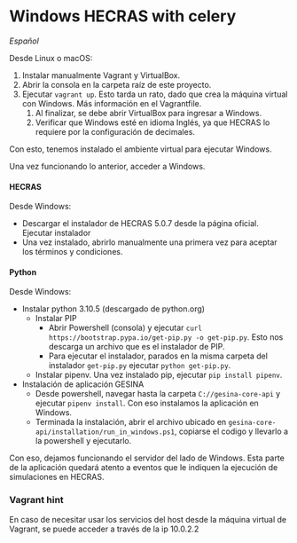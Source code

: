 # Windows HECRAS with celery 

*Español*

Desde Linux o macOS:
1) Instalar manualmente Vagrant y VirtualBox.
2) Abrir la consola en la carpeta raíz de este proyecto.
3) Ejecutar `vagrant up`. Esto tarda un rato, dado que crea la máquina virtual con Windows. Más información en el Vagrantfile.
   1) Al finalizar, se debe abrir VirtualBox para ingresar a Windows.
   2) Verificar que Windows esté en idioma Inglés, ya que HECRAS lo requiere por la configuración de decimales.

Con esto, tenemos instalado el ambiente virtual para ejecutar Windows. 

Una vez funcionando lo anterior, acceder a Windows.

#### HECRAS
Desde Windows:
- Descargar el instalador de HECRAS 5.0.7 desde la página oficial. Ejecutar instalador
- Una vez instalado, abrirlo manualmente una primera vez para aceptar los términos y condiciones.

#### Python 
Desde Windows:
- Instalar python 3.10.5 (descargado de python.org)
    - Instalar PIP
        - Abrir Powershell (consola) y ejecutar `curl https://bootstrap.pypa.io/get-pip.py -o get-pip.py`. Esto nos descarga un archivo que es el instalador de PIP.
        - Para ejecutar el instalador, parados en la misma carpeta del instalador `get-pip.py` ejecutar `python get-pip.py`.
    - Instalar pipenv. Una vez instalado pip, ejecutar `pip install pipenv`.
- Instalación de aplicación GESINA
  - Desde powershell, navegar hasta la carpeta `C://gesina-core-api` y ejecutar `pipenv install`. Con eso instalamos la aplicación en Windows.
  - Terminada la instalación, abrir el archivo ubicado en `gesina-core-api/installation/run_in_windows.ps1`, copiarse el codigo y llevarlo a la powershell y ejecutarlo. 

Con eso, dejamos funcionando el servidor del lado de Windows. 
Esta parte de la aplicación quedará atento a eventos que le indiquen la ejecución de simulaciones en HECRAS.


### Vagrant hint
En caso de necesitar usar los servicios del host desde la máquina virtual de Vagrant, se puede acceder a través de la ip 10.0.2.2
